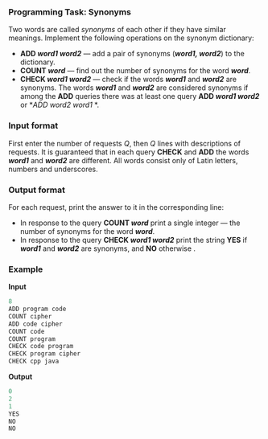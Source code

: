 ### Programming Task: Synonyms 

Two words are called *synonyms* of each other if they have similar meanings. Implement the following operations on the synonym dictionary:

- **ADD *word1* *word2*** — add a pair of synonyms (***word1, word2***) to the dictionary.
- **COUNT *word*** — find out the number of synonyms for the word ***word***.
- **CHECK *word1* *word2*** — check if the words ***word1*** and ***word2*** are synonyms. The words ***word1*** and ***word2*** are considered synonyms if among the **ADD** queries there was at least one query **ADD *word1 word2*** or **ADD *word2 word1** *.

### Input format 
First enter the number of requests *Q*, then *Q* lines with descriptions of requests. It is guaranteed that in each query **CHECK** and **ADD** the words ***word1*** and ***word2*** are different. All words consist only of Latin letters, numbers and underscores.

### Output format 
For each request, print the answer to it in the corresponding line:

* In response to the query **COUNT *word*** print a single integer — the number of synonyms for the word ***word***.
* In response to the query **CHECK *word1 word2*** print the string **YES** if ***word1*** and ***word2*** are synonyms, and **NO** otherwise .

### Example 
**Input**
```objectivec
8
ADD program code
COUNT cipher
ADD code cipher
COUNT code
COUNT program
CHECK code program
CHECK program cipher
CHECK cpp java
```

**Output**
```objectivec
0
2
1
YES
NO
NO
```